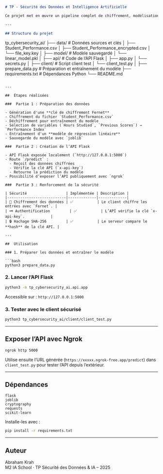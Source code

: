 ```markdown
# TP - Sécurité des Données et Intelligence Artificielle

Ce projet met en œuvre un pipeline complet de chiffrement, modélisation, et sécurisation d'une API prédictive. Il est divisé en 3 grandes parties : préparation des données, création d’une API Flask, et renforcement de la sécurité.

---

## Structure du projet

```
tp_cybersecurity_ai/
├── data/                         # Données sources et clés
│   ├── Student_Performance.csv
│   ├── Student_Performance_encrypted.csv
│   └── file_key.key
│
├── model/                        # Modèle sauvegardé
│   └── linear_model.pkl
│
├── api/                          # Code de l’API Flask
│   ├── app.py
│   └── secrets.py
│
├── client/                       # Script client test
│   └── client_test.py
│
├── prepare_data.py              # Préparation et entraînement du modèle
├── requirements.txt             # Dépendances Python
└── README.md
```

---

##  Étapes réalisées

###  Partie 1 : Préparation des données

- Génération d'une **clé de chiffrement Fernet**
- Chiffrement du fichier `Student_Performance.csv`
- Déchiffrement pour entraînement du modèle
- Sélection de variables (`Hours Studied`, `Previous Scores`) → `Performance Index`
- Entraînement d'un **modèle de régression linéaire**
- Sauvegarde du modèle avec `joblib`

###  Partie 2 : Création de l’API Flask

- API Flask exposée localement (`http://127.0.0.1:5000`)
- Route `/predict` :
  - Reçoit des données chiffrées
  - Vérifie la clé API (`x-api-key`)
  - Retourne la prédiction du modèle
- Possibilité d’exposer l’API publiquement avec `ngrok`

###  Partie 3 : Renforcement de la sécurité 

| Sécurité                  | Implémentée | Description |
|---------------------------|-------------|-------------|
| 🔐 Chiffrement des données | ✅           | Le client chiffre les entrées avec `Fernet`. |
| 🗝️ Authentification         | ✅           | L’API vérifie la clé `x-api-key`.            |
| 🔒 Hachage SHA-256         | ✅           | Le serveur compare le **hash** de la clé API. |

---

##  Utilisation

### 1. Préparer les données et entraîner le modèle

```bash
python3 prepare_data.py
```

### 2. Lancer l’API Flask

```bash
python3 -m tp_cybersecurity_ai.api.app
```

Accessible sur : `http://127.0.0.1:5000`

### 3. Tester avec le client sécurisé

```bash
python3 tp_cybersecurity_ai/client/client_test.py
```

---

## Exposer l’API avec Ngrok

```bash
ngrok http 5000
```

Utilise ensuite l’URL générée (`https://xxxxx.ngrok-free.app/predict`) dans `client_test.py` pour tester l’API depuis l’extérieur.

---

## Dépendances

```
flask
joblib
cryptography
requests
scikit-learn
```

Installe-les avec :

```bash
pip install -r requirements.txt
```

---

## Auteur

Abraham Krah  
M2 IA School · TP Sécurité des Données & IA – 2025
```

